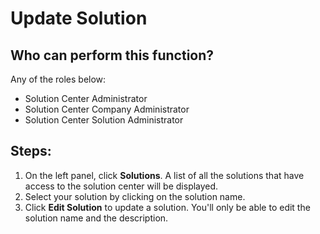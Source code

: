 # Update Solution

## Who can perform this function?
Any of the roles below:
* Solution Center Administrator
* Solution Center Company Administrator
* Solution Center Solution Administrator

## Steps:
1. On the left panel, click **Solutions**. A list of all the solutions that have access to the solution center will be displayed.
2. Select your solution by clicking on the solution name.
3. Click **Edit Solution** to update a solution. You'll only be able to edit the solution name and the description.


